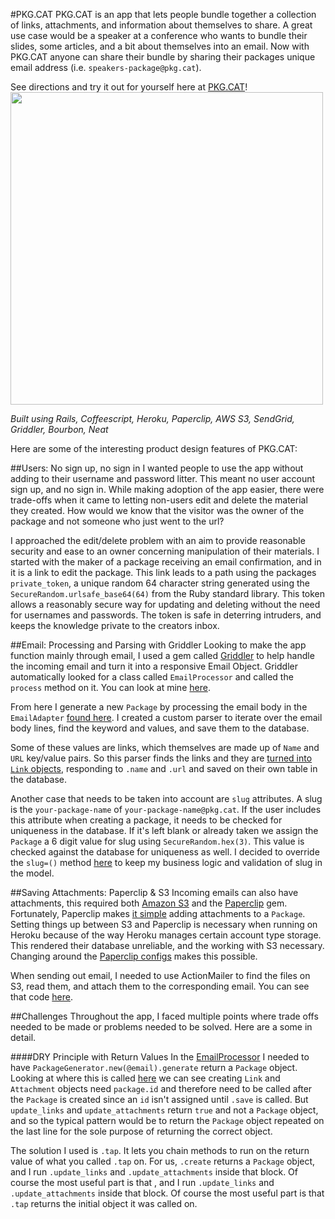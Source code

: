 #PKG.CAT
PKG.CAT is an app that lets people bundle together a collection of links,
attachments, and information about themselves to share. A great use case would
be a speaker at a conference who wants to bundle their slides, some articles,
and a bit about themselves into an email. Now with PKG.CAT anyone can share
their bundle by sharing their packages unique email address (i.e.
`speakers-package@pkg.cat`).

See directions and try it out for yourself here at
[PKG.CAT](http://www.pkg.cat)!
<img src="https://raw.githubusercontent.com/georgetmayorga/pkg-cat/gm-image/app/assets/images/landing-page.png"
width="500">

*Built using Rails, Coffeescript, Heroku, Paperclip, AWS S3, SendGrid, Griddler, Bourbon,
Neat*

Here are some of the interesting product design features of PKG.CAT:

##Users: No sign up, no sign in
I wanted people to use the app without adding to their username and
password litter. This meant no user account sign up, and no sign in. While
making adoption of the app easier, there were trade-offs when it came to letting
non-users edit and delete the material they created. How would we know that the
visitor was the owner of the package and not someone who just went to the url?

I approached the edit/delete problem with an aim to provide reasonable security
and ease to an owner concerning manipulation of their materials. I started with
the maker of a package receiving an
email confirmation, and in it is a link to edit the package. This link leads to
a path using the packages `private_token`, a unique random 64 character string generated using the
`SecureRandom.urlsafe_base64(64)` from the Ruby standard library. This token
allows a reasonably secure way for updating and deleting without the need for
usernames and passwords. The token is safe in deterring intruders, and keeps the
knowledge private to the creators inbox.

##Email: Processing and Parsing with Griddler
Looking to make the app function mainly through email, I used a gem called
[Griddler](http://griddler.io) to help handle the incoming email and turn it
into a responsive Email Object. Griddler automatically looked for a class called
`EmailProcessor` and called the `process` method on it. You can look at mine
[here](https://github.com/georgetmayorga/pkg-cat/blob/master/app/models/email_processor.rb#L6-L12).

From here I generate a new `Package` by processing the email body in the
`EmailAdapter` [found
here](https://github.com/georgetmayorga/pkg-cat/blob/master/app/models/email_adapter.rb#L15-L20). I
 created a custom parser to iterate over the email body lines,
find the keyword and values, and save them to the database. 

Some of these values
are links, which themselves are made up of `Name` and `URL` key/value pairs. So
this parser finds the links and they are [turned into `Link`
objects](https://github.com/georgetmayorga/pkg-cat/blob/master/app/models/package_generator.rb#L9),
responding to `.name` and `.url` and saved on their own table in the database. 

Another case that needs to be taken into account are `slug` attributes. A slug
is the `your-package-name` of `your-package-name@pkg.cat`. If the
user includes this attribute when creating a package, it needs to be checked for uniqueness in the
database. If it's left blank or already taken we assign the `Package` a 6 digit
value for slug using `SecureRandom.hex(3)`. This value is checked
against the database for uniqueness as well. I decided to override the `slug=()`
method
[here](https://github.com/georgetmayorga/pkg-cat/blob/master/app/models/package.rb#L48-L55)
to keep my business logic and validation of slug in the model.

##Saving Attachments: Paperclip & S3
Incoming emails can also have attachments, this required both [Amazon
S3](http://aws.amazon.com/s3/) and the
[Paperclip](https://github.com/thoughtbot/paperclip) gem. Fortunately, Paperclip
makes [it
simple](https://github.com/georgetmayorga/pkg-cat/blob/master/app/models/package.rb#L14-L17)
adding attachments to a `Package`. Setting things up between S3 and Paperclip
is necessary when running on Heroku because of the way Heroku manages certain
account type storage. This rendered their database unreliable, and the working
with S3 necessary. Changing around the [Paperclip
configs](https://github.com/georgetmayorga/pkg-cat/blob/gm-readme/config/environments/production.rb#L14-L21) makes this possible. 

When sending out email, I needed to use ActionMailer to find the files on S3,
read them, and attach them to the corresponding email. You can see that code
[here](https://github.com/georgetmayorga/pkg-cat/blob/master/app/models/outbound_mailer.rb#L29-L33).

##Challenges
Throughout the app, I faced multiple points where trade offs needed to be
made or problems needed to be solved. Here are a some in detail.

####DRY Principle with Return Values
In the
[EmailProcessor](https://github.com/georgetmayorga/pkg-cat/blob/master/app/models/email_processor.rb#L21)
I needed to have `PackageGenerator.new(@email).generate` return a `Package`
object. Looking at where this is called
[here](https://github.com/georgetmayorga/pkg-cat/blob/master/app/models/package_generator.rb#L7-L11)
we can see creating `Link` and `Attachment` objects need `package.id` and
therefore need to be called after the `Package` is created since an `id` isn't
assigned until `.save` is called. But `update_links` and
`update_attachments` return `true` and not a `Package` object, and so the
typical pattern would be to return the `Package` object repeated on the last
line for the sole purpose of returning the correct object.

The solution I used is `.tap`. It lets you chain methods to run on the
return value of what you called `.tap` on. For us, `.create` returns a
`Package` object, and I run `.update_links` and `.update_attachments` inside
that block. Of course the most useful part is that , and I run `.update_links`
and `.update_attachments` inside that block. Of course the most useful part is
that `.tap` returns the initial object it was called on.
